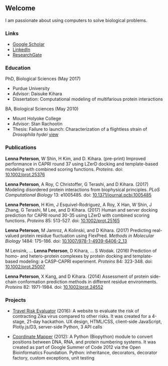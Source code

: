 ## Welcome

I am passionate about using computers to solve biological problems. 

### Links

- <a href="https://scholar.google.com/citations?user=Sd2ZuycAAAAJ" target="_blank">Google Scholar</a>
- <a href="https://www.linkedin.com/in/lennapeterson/" target="_blank">LinkedIn</a>
- <a href="https://www.researchgate.net/profile/Lenna_Peterson" target="_blank">ResearchGate</a>

### Education

PhD, Biological Sciences (May 2017)

- Purdue University
- Advisor: Daisuke Kihara
- Dissertation: Computational modeling of multifarious protein interactions

BA, Biological Sciences (May 2010)

- Mount Holyoke College
- Advisor: Stan Rachootin
- Thesis: Failure to launch: Characterization of a flightless strain of _Drosophila hydei_ <a href="http://hdl.handle.net/10166/764" target="_blank">view</a>

### Publications

**Lenna Peterson**, W Shin, H Kim, and D. Kihara. (pre-print) Improved performance in CAPRI round 37 using LZerD docking and template-based modeling with combined scoring functions. _Proteins_. doi: <a href="http://dx.doi.org/10.1002/prot.25376" target="_blank">10.1002/prot.25376</a>

**Lenna Peterson**, A Roy, C Christoffer, G Terashi, and D Kihara. (2017) Modeling disordered protein interactions from biophysical principles. _PLoS Computational Biology_ 13: e1005485. doi: <a href="http://dx.doi.org/10.1371/journal.pcbi.1005485" target="_blank">10.1371/journal.pcbi.1005485</a>

**Lenna Peterson**, H Kim, J Esquivel-Rodriguez, A Roy, X Han, W Shin, J Zhang, G Terashi, M Lee, and D Kihara. (2017) Human and server docking prediction for CAPRI round 30-35 using LZerD with combined scoring functions. _Proteins_ 85: 513-527. doi: <a href="http://dx.doi.org/10.1002/prot.25165" target="_blank">10.1002/prot.25165</a>

**Lenna Peterson**, M Jamroz, A Kolinski, and D Kihara. (2017) Predicting real-valued protein residue fluctuation using FlexPred. _Methods in Molecular Biology_ 1484: 175–186. doi: <a href="http://dx.doi.org/10.1007/978-1-4939-6406-2_13" target="_blank">10.1007/978-1-4939-6406-2_13</a>

M Lensink, ... **Lenna Peterson**, D Kihara, ... S Wodak. (2016) Prediction of homo- and hetero-protein complexes by protein docking and template-based modeling: a CASP-CAPRI experiment. _Proteins_ 84: 323-348. doi: <a href="http://dx.doi.org/10.1002/prot.25007" target="_blank">10.1002/prot.25007</a>

**Lenna Peterson**, X Kang, and D Kihara. (2014) Assessment of protein side-chain conformation prediction methods in different residue environments. _Proteins_ 82: 1971-1984. doi: <a href="http://dx.doi.org/10.1002/prot.24552" target="_blank">10.1002/prot.24552</a>

### Projects

- <a href="https://github.com/lennax/blackironhack2016" target="_blank">Travel Risk Evaluator</a> (2016): A website to evaluate the risk of contracting Zika virus compared to other risks. It was created for a 4-stage, 21-day hackathon. UX design, HTML/CSS, client-side JavaScript, Plotly.js/D3, server-side Python, 3 API calls

- <a href="https://github.com/lennax/biopython/tree/f_loc5" target="_blank">Coordinate Mapper</a> (2012): A Python (Biopython) module to convert positions between DNA, RNA, and protein numbering systems. It was created as part of Google Summer of Code 2012 via the Open Bioinformatics Foundation. Python: inheritance, decorators, decorator factory, custom exceptions, unit testing
